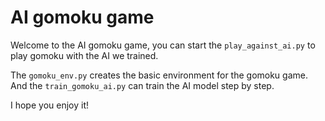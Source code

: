 # AI gomoku game

Welcome to the AI gomoku game, you can start the ```play_against_ai.py``` to play gomoku with the AI we trained.

The ```gomoku_env.py``` creates the basic environment for the gomoku game. And the ```train_gomoku_ai.py``` can train the AI model step by step.

I hope you enjoy it!
